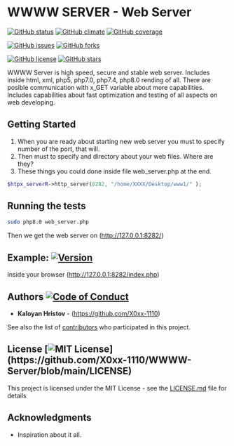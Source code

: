 # WWWW SERVER - Web Server 

[![GitHub status](https://img.shields.io/github/status/X0xx-1110/WWWW-Server?style=for-the-badge)](https://travis-ci.org/X0xx-1110/WWWW-Server)
[![GitHub climate](https://img.shields.io/github/climate/X0xx-1110/WWWW-Server?style=for-the-badge)](https://codeclimate.com/github/X0xx-1110/WWWW-Server)
[![GitHub coverage](https://img.shields.io/github/coverage/X0xx-1110/WWWW-Server?style=for-the-badge)](https://coveralls.io/r/X0xx-1110/WWWW-Server)

[![GitHub issues](https://img.shields.io/github/issues/X0xx-1110/WWWW-Server?style=for-the-badge)](https://github.com/X0xx-1110/WWWW-Server/issues)
[![GitHub forks](https://img.shields.io/github/forks/X0xx-1110/WWWW-Server?style=for-the-badge)](https://github.com/X0xx-1110/WWWW-Server/network)

[![GitHub license](https://img.shields.io/github/license/X0xx-1110/WWWW-Server?style=for-the-badge)](https://github.com/X0xx-1110/WWWW-Server/blob/main/LICENSE)
[![GitHub stars](https://img.shields.io/github/stars/X0xx-1110/WWWW-Server?style=for-the-badge)](https://github.com/X0xx-1110/WWWW-Server/stargazers)

WWWW Server is high speed, secure and stable web server. Includes inside html, xml, php5, php7.0, php7.4, php8.0 rending of all. There are posible communication with x_GET variable about more capabilities. Includes capabilities about fast optimization and testing of all aspects on web developing.

## Getting Started

1. When you are ready about starting new web server you must to specify number of the port, that will.
2. Then must  to specify and directory about your web files. Where are they?
3. These things you could done inside file web_server.php at the end.

```php
$htpx_serverR->http_server(8282, "/home/XXXX/Desktop/www1/" );
```

## Running the tests

```bash
sudo php8.0 web_server.php
```
Then we get the web server on (http://127.0.0.1:8282/)



## Example: [![Version](https://badge.fury.io/gh/tterb%2FHyde.svg)](https://badge.fury.io/gh/tterb%2FHyde)
Inside your browser (http://127.0.0.1:8282/index.php)


## Authors [![Code of Conduct](https://img.shields.io/badge/code%20of-conduct-ff69b4.svg?style=flat)](https://github.com/X0xx-1110/WWWW-Server/blob/main/CODE_OF_CONDUCT.md)

* **Kaloyan Hristov** - (https://github.com/X0xx-1110)

See also the list of [contributors](https://github.com/your/project/contributors) who participated in this project.

## License [![MIT License](https://img.shields.io/apm/l/atomic-design-ui.svg?)](https://github.com/X0xx-1110/WWWW-Server/blob/main/LICENSE)

This project is licensed under the MIT License - see the [LICENSE.md](LICENSE.md) file for details

## Acknowledgments

* Inspiration about it all.
